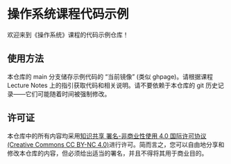 # 操作系统课程代码示例

欢迎来到《操作系统》课程的代码示例仓库！

## 使用方法

本仓库的 main 分支储存示例代码的 “当前镜像” (类似 ghpage)。请根据课程 Lecture Notes 上的指引获取代码和相关说明。请不要依赖于本仓库的 git 历史记录——它们可能随着时间被强制修改。

## 许可证

本仓库中的所有内容均采用[知识共享 署名-非商业性使用 4.0 国际许可协议 (Creative Commons CC BY-NC 4.0)](https://creativecommons.org/licenses/by-nc/4.0/deed.en)进行许可。简而言之，您可以自由地分享和修改本仓库的内容，但必须给出适当的署名，并且不得将其用于商业目的。
